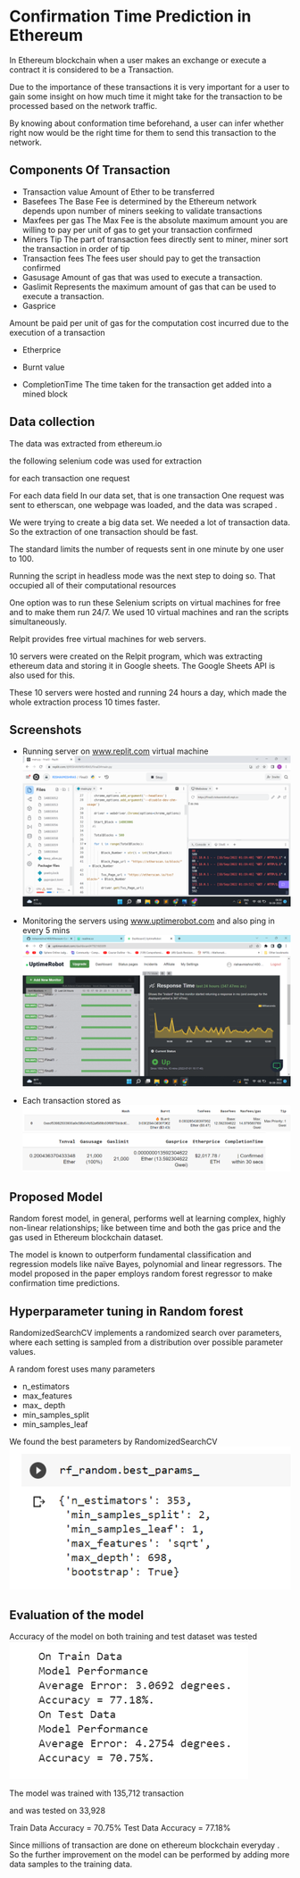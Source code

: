 
# Confirmation Time Prediction in Ethereum

In Ethereum blockchain when a user makes an exchange or execute
a contract it is considered to be a Transaction.

Due to the importance of these transactions it is
very important for a user to gain some insight on how
much time it might take for the transaction to be
processed based on the network traffic.

By knowing about conformation time beforehand, a user can infer whether
right now would be the right time for them to send this
transaction to the network.

## Components Of Transaction

- Transaction value
Amount of Ether to be transferred 
- Basefees
The Base Fee is determined by the Ethereum network depends upon number of miners seeking to validate transactions
- Maxfees per gas
The Max Fee is the absolute maximum amount you are willing to pay per unit of gas to get your transaction confirmed
- Miners Tip
The part of transaction fees directly sent to miner, miner sort the transaction in order of tip
- Transaction fees
The fees user should pay to get the transaction confirmed
- Gasusage
Amount of gas that was used to execute 
a transaction.
- Gaslimit
Represents the maximum amount 
of gas that can be used to execute 
a transaction.
- Gasprice
     
Amount be paid per unit of gas for the computation cost incurred due to 
the execution of a transaction

- Etherprice	

- Burnt value

- CompletionTime
The time taken for the transaction get added into a mined block

## Data collection
The data was extracted from ethereum.io

the following selenium code was used for extraction

for each transaction one request


For each data field In our data set, that is one transaction One request was sent to etherscan, one webpage was loaded, and the data was scraped .

We were trying to create a big data set. We needed a lot of transaction data. So the extraction of one transaction should be fast.

The standard limits the number of requests sent in one minute by one user to 100.

Running the script in headless mode was the next step to doing so. That occupied all of their computational resources 




One option was to run these Selenium scripts on virtual machines for free and to make them run 24/7. We used 10 virtual machines and ran the scripts simultaneously.

Relpit provides free virtual machines for web servers.

10 servers were created on the Relpit program, which was extracting ethereum data and storing it in Google sheets. The Google Sheets API is also used for this.




These 10 servers were hosted and running 24 hours a day, which made the whole extraction process 10 times faster.


## Screenshots
- Running server on www.replit.com virtual machine
![App Screenshot](https://raw.githubusercontent.com/rishavmishra1400/Ethereum-Confirmation-Time-Prediction/1304592586a84a60d20a16c03a312c6aa4aeadbc/Screenshots/Server%20Running%20on%20Virtual%20machine.png)


- Monitoring the servers using www.uptimerobot.com and also ping in every 5 mins
![App Screenshot](https://raw.githubusercontent.com/rishavmishra1400/Ethereum-Confirmation-Time-Prediction/1304592586a84a60d20a16c03a312c6aa4aeadbc/Screenshots/Monitoring%20the%20runtime%20of%20servers.png)



- Each transaction stored as
![App Screenshot](https://raw.githubusercontent.com/rishavmishra1400/Ethereum-Confirmation-Time-Prediction/main/Screenshots/Data1.png)
![App Screenshot](https://raw.githubusercontent.com/rishavmishra1400/Ethereum-Confirmation-Time-Prediction/main/Screenshots/Data2.png)

## Proposed Model

Random forest model, in general, performs well at 
learning complex, highly non-linear relationships; like 
between time and both the gas price and the gas used 
in Ethereum blockchain dataset.

The model is known 
to outperform fundamental classification and 
regression models like naïve Bayes, polynomial and 
linear regressors. The model proposed in the 
paper employs random forest regressor to make 
confirmation time predictions. 

## Hyperparameter tuning in Random forest
RandomizedSearchCV implements a randomized search over parameters, where each setting is sampled from a distribution over possible parameter values. 

A random forest uses many parameters
- n_estimators
- max_features
- max_ depth
- min_samples_split
- min_samples_leaf

We found the best parameters by RandomizedSearchCV
![App Screenshot](https://raw.githubusercontent.com/rishavmishra1400/Ethereum-Confirmation-Time-Prediction/main/Screenshots/BestParams.png)

## Evaluation of the model

Accuracy of the model on both training and test dataset was tested
![App Screenshot](https://raw.githubusercontent.com/rishavmishra1400/Ethereum-Confirmation-Time-Prediction/main/Screenshots/Accuracy%20of%20model.png)

The model was trained with 135,712 transaction

and was tested on 33,928

Train Data Accuracy = 70.75%
Test Data Accuracy = 77.18%

Since millions of transaction are done on ethereum blockchain everyday . So the further improvement on the model can be performed by adding more data samples to the training data.
